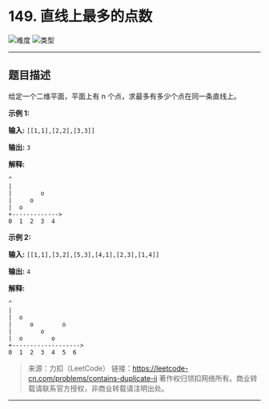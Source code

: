 # 149. 直线上最多的点数

![难度](https://img.shields.io/badge/难度-困难-d9534f.svg?logo=leetcode&style=flat)  ![类型](https://img.shields.io/badge/类型-查找表-violet.svg?style=flat)

---

## 题目描述

给定一个二维平面，平面上有 n 个点，求最多有多少个点在同一条直线上。

**示例 1:**

 **输入:** `[[1,1],[2,2],[3,3]]`

**输出:** `3`

**解释:**

```
^
|
|        o
|     o
|  o  
+------------->
0  1  2  3  4
```

**示例 2:**

**输入:** `[[1,1],[3,2],[5,3],[4,1],[2,3],[1,4]]`

**输出:** `4`

**解释:**

```
^
|
|  o
|     o        o
|        o
|  o        o
+------------------->
0  1  2  3  4  5  6
```

> 来源：力扣（LeetCode）
链接：https://leetcode-cn.com/problems/contains-duplicate-ii
著作权归领扣网络所有。商业转载请联系官方授权，非商业转载请注明出处。

---

